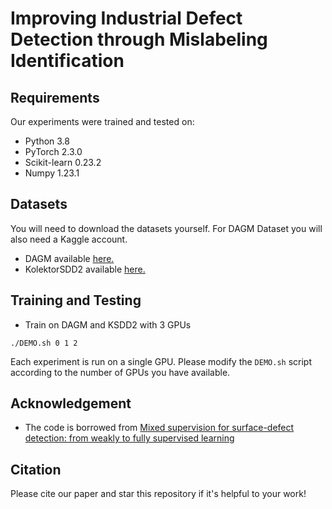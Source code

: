 # Improving Industrial Defect Detection through Mislabeling Identification
## Requirements
Our experiments were trained and tested on:
+ Python 3.8
+ PyTorch 2.3.0
+ Scikit-learn 0.23.2
+ Numpy 1.23.1
## Datasets
You will need to download the datasets yourself. For DAGM Dataset you will also need a Kaggle account.
* DAGM available [here.](https://www.kaggle.com/mhskjelvareid/dagm-2007-competition-dataset-optical-inspection)
* KolektorSDD2 available [here.](https://www.vicos.si/Downloads/KolektorSDD2)
## Training and Testing
* Train on DAGM and KSDD2 with 3 GPUs
```Shell
./DEMO.sh 0 1 2
```
Each experiment is run on a single GPU. Please modify the `DEMO.sh` script according to the number of GPUs you have available.

## Acknowledgement
* The code is borrowed from [Mixed supervision for surface-defect detection: from weakly to fully supervised learning](https://github.com/vicoslab/mixed-segdec-net-comind2021)
## Citation

Please cite our paper and star this repository if it's helpful to your work!
